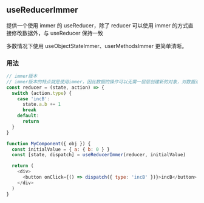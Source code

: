 ## useReducerImmer

提供一个使用 immer 的 useReducer，除了 reducer 可以使用 immer 的方式直接修改数据外，与 useReducer 保持一致

多数情况下使用 useObjectStateImmer、userMethodsImmer 更简单清晰。

### 用法

```javascript
// immer版本
// immer版本的特点就是使用immer，因此数据的操作可以无需一层层创建新的对象，对数据进行直接修改就可以
const reducer = (state, action) => {
  switch (action.type) {
    case 'incB':
      state.a.b += 1
      break
    default:
      return
  }
}

function MyComponent({ obj }) {
  const initialValue = { a: { b: 0 } }
  const [state, dispatch] = useReducerImmer(reducer, initialValue)

  return (
    <div>
      <button onClick={() => dispatch({ type: 'incB' })}>incB</button>
    </div>
  )
}
```

